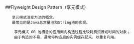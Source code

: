 ##Flyweight Design Pattern（享元模式）

```$xslt
   享元模式演变为池的概念。
   最常见的是Java总常量池和String池的实现。
```
```$xslt
    享元模式 OR 池概念的应用面向构造过程比较耗费资源或时间的对象；
    由于构造的不易，通常将构造后的实例缓存起来，以重复利用。
```